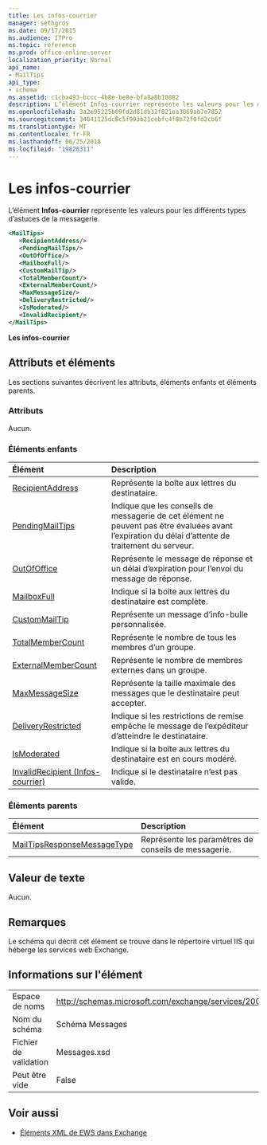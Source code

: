 ```yaml
---
title: Les infos-courrier
manager: sethgros
ms.date: 09/17/2015
ms.audience: ITPro
ms.topic: reference
ms.prod: office-online-server
localization_priority: Normal
api_name:
- MailTips
api_type:
- schema
ms.assetid: c1cba493-bccc-4b8e-be8e-bfa8a8b10882
description: L’élément Infos-courrier représente les valeurs pour les différents types d’astuces de la messagerie.
ms.openlocfilehash: 3a2e95225b09fd2d81db32f821ea3069ab7e7852
ms.sourcegitcommit: 34041125dc8c5f993b21cebfc4f8b72f0fd2cb6f
ms.translationtype: MT
ms.contentlocale: fr-FR
ms.lasthandoff: 06/25/2018
ms.locfileid: "19828311"
---
```

# <a name="mailtips"></a>Les infos-courrier

L’élément **Infos-courrier** représente les valeurs pour les différents types d’astuces de la messagerie. 
  
```XML
<MailTips>
   <RecipientAddress/>
   <PendingMailTips/>
   <OutOfOffice/>
   <MailboxFull/>
   <CustomMailTip/>
   <TotalMemberCount/>
   <ExternalMemberCount/>
   <MaxMessageSize/>
   <DeliveryRestricted/>
   <IsModerated/>
   <InvalidRecipient/>
</MailTips>
```

 **Les infos-courrier**
## <a name="attributes-and-elements"></a>Attributs et éléments

Les sections suivantes décrivent les attributs, éléments enfants et éléments parents.
  
### <a name="attributes"></a>Attributs

Aucun.
  
### <a name="child-elements"></a>Éléments enfants

|**Élément**|**Description**|
|:-----|:-----|
|[RecipientAddress](recipientaddress.md) <br/> |Représente la boîte aux lettres du destinataire.  <br/> |
|[PendingMailTips](pendingmailtips.md) <br/> |Indique que les conseils de messagerie de cet élément ne peuvent pas être évaluées avant l’expiration du délai d’attente de traitement du serveur.  <br/> |
|[OutOfOffice](outofoffice.md) <br/> |Représente le message de réponse et un délai d’expiration pour l’envoi du message de réponse.  <br/> |
|[MailboxFull](mailboxfull.md) <br/> |Indique si la boîte aux lettres du destinataire est complète.  <br/> |
|[CustomMailTip](custommailtip.md) <br/> |Représente un message d’info-bulle personnalisée.  <br/> |
|[TotalMemberCount](totalmembercount.md) <br/> |Représente le nombre de tous les membres d’un groupe.  <br/> |
|[ExternalMemberCount](externalmembercount.md) <br/> |Représente le nombre de membres externes dans un groupe.  <br/> |
|[MaxMessageSize](maxmessagesize.md) <br/> |Représente la taille maximale des messages que le destinataire peut accepter.  <br/> |
|[DeliveryRestricted](deliveryrestricted.md) <br/> |Indique si les restrictions de remise empêche le message de l’expéditeur d’atteindre le destinataire.  <br/> |
|[IsModerated](ismoderated.md) <br/> |Indique si la boîte aux lettres du destinataire est en cours modéré.  <br/> |
|[InvalidRecipient (Infos-courrier)](invalidrecipient-mailtips.md) <br/> |Indique si le destinataire n’est pas valide.  <br/> |
   
### <a name="parent-elements"></a>Éléments parents

|**Élément**|**Description**|
|:-----|:-----|
|[MailTipsResponseMessageType](mailtipsresponsemessagetype.md) <br/> |Représente les paramètres de conseils de messagerie.  <br/> |
   
## <a name="text-value"></a>Valeur de texte

Aucun.
  
## <a name="remarks"></a>Remarques

Le schéma qui décrit cet élément se trouve dans le répertoire virtuel IIS qui héberge les services web Exchange.
  
## <a name="element-information"></a>Informations sur l'élément

|||
|:-----|:-----|
|Espace de noms  <br/> |http://schemas.microsoft.com/exchange/services/2006/messages  <br/> |
|Nom du schéma  <br/> |Schéma Messages  <br/> |
|Fichier de validation  <br/> |Messages.xsd  <br/> |
|Peut être vide  <br/> |False  <br/> |
   
## <a name="see-also"></a>Voir aussi



- [Éléments XML de EWS dans Exchange](ews-xml-elements-in-exchange.md)

